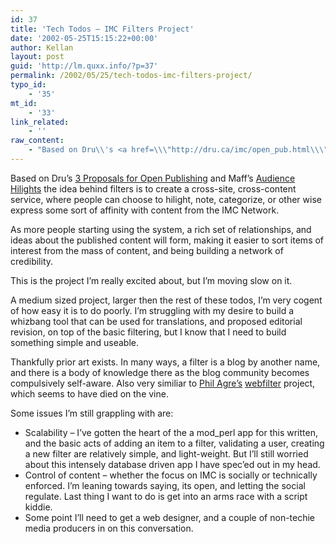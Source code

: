 ```yaml
---
id: 37
title: 'Tech Todos – IMC Filters Project'
date: '2002-05-25T15:15:22+00:00'
author: Kellan
layout: post
guid: 'http://lm.quxx.info/?p=37'
permalink: /2002/05/25/tech-todos-imc-filters-project/
typo_id:
    - '35'
mt_id:
    - '33'
link_related:
    - ''
raw_content:
    - "Based on Dru\\'s <a href=\\\"http://dru.ca/imc/open_pub.html\\\">3 Proposals for\r\n\tOpen Publishing</a> and Maff\\'s <a \r\nhref=\\\"http://www.cat.org.au/maffew/cat/high.html\\\">Audience Hilights</a> the idea\r\nbehind filters is to create a cross-site, cross-content service, where people\r\ncan choose to hilight, note, categorize, or other wise express some sort of\r\naffinity with content from the IMC Network.  \r\n<p>\r\nAs more people starting using the\r\nsystem, a rich set of relationships, and ideas about the published content will\r\nform, making it easier to sort items of interest from the mass of content, and being building a\r\nnetwork of credibility.\r\n\t<p>\r\n\tThis is the project I\\'m really excited about, but I\\'m moving slow on it.\r\n<P>\r\n  A medium sized project, larger then the rest of these todos, I\\'m very cogent of how easy it is to do\r\n\tpoorly.  I\\'m struggling with my desire to build a whizbang tool that can\r\n\tbe used for translations, and proposed editorial revision, on top of the basic filtering, but \r\nI know that\r\n\tI need to build something simple and useable.\r\n<p>\r\nThankfully prior art exists.  In many ways, a filter is a blog by another name, and there is a body of knowledge \r\nthere as the blog community becomes compulsively self-aware.  Also\r\n\tvery similiar to <a href=\\\"http://www.google.com/search?q=phil+agre\\\">Phil Agre\\'s</a> <a href=\\\"http://groups.yahoo.com/group/webfilter/\\\">webfilter</a> project, which seems to have died on\r\n\tthe vine.\r\n\t<p>\r\n\tSome issues I\\'m still grappling with are:\r\n\t<ul>\r\n\t<li>Scalability - I\\'ve gotten the heart of the a mod_perl app for this\r\n\twritten, and the basic acts of adding an item to a filter, validating a\r\n\tuser, creating a new filter are relatively simple, and light-weight.  But\r\n\tI\\'ll still worried about this intensely database driven app I have spec\\'ed\r\n\tout in my head.\r\n\t<li> Control of content - whether the focus on IMC is socially or\r\n\ttechnically enforced.  I\\'m leaning towards saying, its open, and letting the\r\n\tsocial regulate.  Last thing I want to do is get into an arms race with a\r\n\tscript kiddie.\r\n\t<li>Some point I\\'ll need to get a web designer, and a couple of non-techie\r\n\tmedia producers in on this conversation.\r\n\t</ul>"
---
```


Based on Dru’s [3 Proposals for Open Publishing](http://dru.ca/imc/open_pub.html) and Maff’s [Audience Hilights](http://www.cat.org.au/maffew/cat/high.html) the idea behind filters is to create a cross-site, cross-content service, where people can choose to hilight, note, categorize, or other wise express some sort of affinity with content from the IMC Network.

As more people starting using the system, a rich set of relationships, and ideas about the published content will form, making it easier to sort items of interest from the mass of content, and being building a network of credibility.

 This is the project I’m really excited about, but I’m moving slow on it.

 A medium sized project, larger then the rest of these todos, I’m very cogent of how easy it is to do poorly. I’m struggling with my desire to build a whizbang tool that can be used for translations, and proposed editorial revision, on top of the basic filtering, but I know that I need to build something simple and useable.

Thankfully prior art exists. In many ways, a filter is a blog by another name, and there is a body of knowledge there as the blog community becomes compulsively self-aware. Also very similiar to [Phil Agre’s](http://www.google.com/search?q=phil+agre) [webfilter](http://groups.yahoo.com/group/webfilter/) project, which seems to have died on the vine.

 Some issues I’m still grappling with are:

- Scalability – I’ve gotten the heart of the a mod\_perl app for this written, and the basic acts of adding an item to a filter, validating a user, creating a new filter are relatively simple, and light-weight. But I’ll still worried about this intensely database driven app I have spec’ed out in my head.
- Control of content – whether the focus on IMC is socially or technically enforced. I’m leaning towards saying, its open, and letting the social regulate. Last thing I want to do is get into an arms race with a script kiddie.
- Some point I’ll need to get a web designer, and a couple of non-techie media producers in on this conversation.